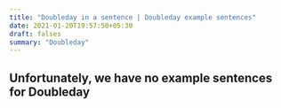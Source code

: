 ```yaml
---
title: "Doubleday in a sentence | Doubleday example sentences"
date: 2021-01-20T19:57:50+05:30
draft: falses
summary: "Doubleday"
---
```

## Unfortunately, we have no example sentences for Doubleday                 
